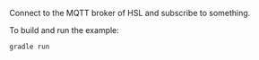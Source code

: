 Connect to the MQTT broker of HSL and subscribe to something.

To build and run the example:
```sh
gradle run
```
